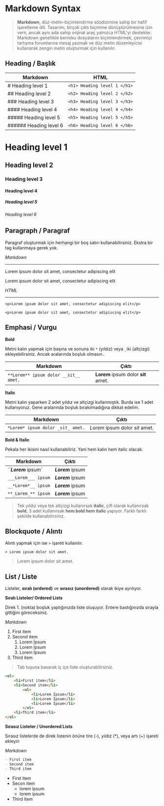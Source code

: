 # Markdown Syntax

> **Markdown**, düz-metin-biçimlendirme sözdizimine sahip bir hafif işaretleme dili. Tasarımı, birçok çıktı biçimine dönüştürülmesine izin verir, ancak aynı ada sahip orijinal araç yalnızca HTML'yi destekler. Markdown genellikle benioku dosyalarını biçimlendirmek, çevrimiçi tartışma forumlarına mesaj yazmak ve düz metin düzenleyicisi kullanarak zengin metin oluşturmak için kullanılır.

## Heading / Başlık

| Markdown                | HTML                         |
| ----------------------- | ---------------------------- |
| \# Heading level 1      | `<h1> Heading level 1 </h1>` |
| \## Heading level 2     | `<h2> Heading level 2 </h2>` |
| \### Heading level 3    | `<h3> Heading level 3 </h3>` |
| \#### Heading level 4   | `<h4> Heading level 4 </h4>` |
| \##### Heading level 5  | `<h5> Heading level 5 </h5>` |
| \###### Heading level 6 | `<h6> Heading level 6 </h6>` |

# Heading level 1

## Heading level 2

### Heading level 3

#### Heading level 4

##### Heading level 5

###### Heading level 6



## Paragraph / Paragraf

Paragraf oluşturmak için herhangi bir boş satırı kullanabilirsiniz. Ekstra bir tag kullanmaya gerek yok.

*Markdown*

---

Lorem ipsum dolor sit amet, consectetur adipiscing elit

Lorem ipsum dolor sit amet, consectetur adipiscing elit

*HTML*

---

`<p>Lorem ipsum dolor sit amet, consectetur adipiscing elit</p>`

`<p>Lorem ipsum dolor sit amet, consectetur adipiscing elit</p>`



## Emphasi / Vurgu

**Bold**

Metni kalın yapmak için başına ve sonuna iki `*` (yıldız) veya `_`iki (altçizgi) ekleyebilirsiniz. Ancak aralarında boşluk olmasın.

| Markdown                              | Çıktı                               |
| ------------------------------------- | ----------------------------------- |
| `**Lorem** ipsum dolor __sit__ amet.` | **Lorem** ipsum dolor __sit__ amet. |



**Italic**

Metni kalın yaparken 2 adet yıldız ve altçizgi kullanmıştık. Burda ise 1 adet kullanıyoruz. Gene aralarında boşluk bırakılmadığına dikkat edelim.

| Markdown                          | Çıktı                           |
| --------------------------------- | ------------------------------- |
| `*Lorem* ipsum dolor _sit_ amet.` | *Lorem* ipsum dolor _sit_ amet. |



**Bold & Italic**

Pekala her ikisini nasıl kullanabiliriz. Yani hem kalın hem italic olacak.

| Markdown             | Çıktı             |
| -------------------- | ----------------- |
| ``***Lorem*** ipsum` | ***Lorem*** ipsum |
| `___Lorem___ ipsum`  | ___Lorem___ ipsum |
| `__*Lorem*__ ipsum`  | __*Lorem*__ ipsum |
| `**_Lorem_** ipsum`  | **_Lorem_** ipsum |

> Tek yıldız veya tek altçizgi kullanırsak **italic**, çift olarak kullanırsak **bold**, 3 adet kullanırsak **hem bold hem italic** yapıyor. Farklı farklı şekilde kullanabilirsiniz.



## Blockquote / Alıntı

Alıntı yapmak için ise `>` işareti kullanılır.

`> Lorem ipsum dolor sit amet.`

> Lorem ipsum dolor sit amet.



## List / Liste

Listeler, **sıralı (ordered)** ve  **sırasız (unordered)** olarak ikiye ayrılıyor.

**Sıralı Listeler/ Ordered Lists**

Direk 1. (nokta) boşluk yaptığınızda liste oluşuyor. Entere bastığınızda sırayla gittiğini göreceksiniz.

*Markdown*

1. First item
2. Second item
   1. Lorem İpsum
   2. Lorem İpsum
   3. Lorem İpsum
3. Third item

> Tab tuşuna basarak iç içe liste oluşturabilirsiniz. 



```html
<ol>
    <li>First item</li>
    <li>Second item</li>
    	<ol>
        	<li>Lorem İpsum</li>
        	<li>Lorem İpsum</li>
        	<li>Lorem İpsum</li>
    	</ol>
    <li>Third item</li>
</ol>
```

**Sırasız Listeler / Unordered Lists**

Sırasız listelerde de direk listenin önüne tire (-), yıldız (*), veya artı (+) işareti ekleyin

*Markdown*

```markdown
- First item
- Second item 
- Third item
```

- First item
- Secon item
  - lorem ipsum
  - lorem ipsum
- Third item

